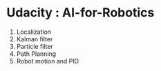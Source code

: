 # Udacity : AI-for-Robotics

1) Localization
2) Kalman filter 
3) Particle filter
4) Path Planning
5) Robot motion and PID
